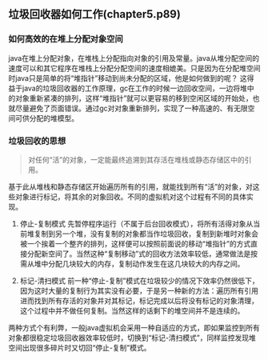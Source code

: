 ## 垃圾回收器如何工作(chapter5.p89)

### 如何高效的在堆上分配对象空间

java在堆上分配对象，在堆栈上分配指向对象的引用及常量。java从堆分配空间的速度可以和其它程序在堆栈上分配分配空间的速度相媲美。只是因为在分配堆空间时java只是简单的将“堆指针”移动到尚未分配的区域，他是如何做到的呢？
这得益于java的垃圾回收器的工作原理，gc在工作的时候一边回收空间，一边将堆中的对象重新紧凑的排列，这样“堆指针”就可以更容易的移到空闲区域的开始处，也就尽量避免了页面错误。通过gc对对象重新排列，实现了一种高速的、有无限空间可供分配的堆模型。

### 垃圾回收的思想

> 对任何“活”的对象，一定能最终追溯到其存活在堆栈或静态存储区中的引用。

基于此从堆栈和静态存储区开始遍历所有的引用，就能找到所有“活”的对象，对这些对象进行标记，将其余的对象回收。不同的虚拟机对这个过程有不同的具体实现。

1. 停止-复制模式
先暂停程序运行（不属于后台回收模式），将所有活得对象从当前堆复制到另一个堆，没有复制的对象都当作垃圾回收，复制到新堆时对象会被一个挨着一个整齐的排列，这样便可以按照前面说的移动“堆指针”的方式直接分配新空间了。当然这种“复制移动”式的回收方法效率较低，通常做法是按需从堆中分配几块较大的内存，复制动作发生在这几块较大的内存之间。

2. 标记-清扫模式
前一种“停止-复制”模式在垃圾较少的情况下效率仍然很低下，因为这时大量的复制行为其实没有必要，于是另一种新的方法：遍历所有引用进而找到所有存活的对象并对其标记，标记完成以后将没有标记的对象清理，这个过程中并不做任何复制。当然这样的话剩下的堆空间并不是连续的。

两种方式个有利弊，一般java虚拟机会采用一种自适应的方式，即如果监控到所有对象都很稳定垃圾回收器效率较低时，切换到“标记-清扫模式”，同样监控发现堆空间出现很多碎片时又切回“停止-复制”模式。